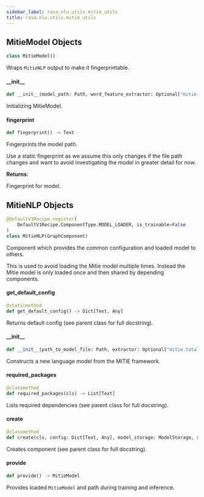 ```yaml
---
sidebar_label: rasa.nlu.utils.mitie_utils
title: rasa.nlu.utils.mitie_utils
---
```

## MitieModel Objects

```python
class MitieModel()
```

Wraps `MitieNLP` output to make it fingerprintable.

#### \_\_init\_\_

```python
def __init__(model_path: Path, word_feature_extractor: Optional["mitie.total_word_feature_extractor"] = None) -> None
```

Initializing MitieModel.

#### fingerprint

```python
def fingerprint() -> Text
```

Fingerprints the model path.

Use a static fingerprint as we assume this only changes if the file path
changes and want to avoid investigating the model in greater detail for now.

**Returns**:

  Fingerprint for model.

## MitieNLP Objects

```python
@DefaultV1Recipe.register(
    DefaultV1Recipe.ComponentType.MODEL_LOADER, is_trainable=False
)
class MitieNLP(GraphComponent)
```

Component which provides the common configuration and loaded model to others.

This is used to avoid loading the Mitie model multiple times. Instead the Mitie
model is only loaded once and then shared by depending components.

#### get\_default\_config

```python
@staticmethod
def get_default_config() -> Dict[Text, Any]
```

Returns default config (see parent class for full docstring).

#### \_\_init\_\_

```python
def __init__(path_to_model_file: Path, extractor: Optional["mitie.total_word_feature_extractor"] = None) -> None
```

Constructs a new language model from the MITIE framework.

#### required\_packages

```python
@classmethod
def required_packages(cls) -> List[Text]
```

Lists required dependencies (see parent class for full docstring).

#### create

```python
@classmethod
def create(cls, config: Dict[Text, Any], model_storage: ModelStorage, resource: Resource, execution_context: ExecutionContext) -> MitieNLP
```

Creates component (see parent class for full docstring).

#### provide

```python
def provide() -> MitieModel
```

Provides loaded `MitieModel` and path during training and inference.

